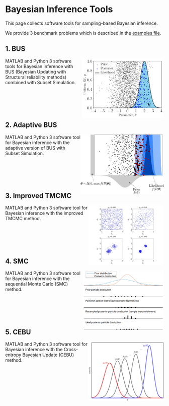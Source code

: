 # Bayesian Inference Tools

This page collects software tools for sampling-based Bayesian inference.

We provide 3 benchmark problems which is described in the [examples file](./Bayesian_inference_examples.pdf).


## 1. BUS

<img src="./images/bus_pic.webp" align="right" height="190">
MATLAB and Python 3 software tools for Bayesian inference with BUS (Bayesian Updating with Structural reliability methods) combined with Subset Simulation.
</br></br> </br></br> </br></br> 


## 2. Adaptive BUS

<img src="./images/adaptive_bus_pic.webp" align="right" height="190">
MATLAB and Python 3 software tool for Bayesian inference with the adaptive version of BUS with Subset Simulation.
</br></br> </br></br> </br></br> 


## 3. Improved TMCMC

<img src="./images/itmcmc_pic.webp" align="right" height="190">
MATLAB and Python 3 software tool for Bayesian inference with the improved TMCMC method.
</br></br> </br></br> </br></br> 


## 4. SMC

<img src="./images/smc_pic.png" align="right" height="190">
MATLAB and Python 3 software tool for Bayesian inference with the sequential Monte Carlo (SMC) method.
</br></br> </br></br> </br></br> 


## 5. CEBU

<img src="./images/cebu_pic.png" align="right" height="190">
MATLAB and Python 3 software tool for Bayesian inference with the Cross-entropy Bayesian Update (CEBU) method.

